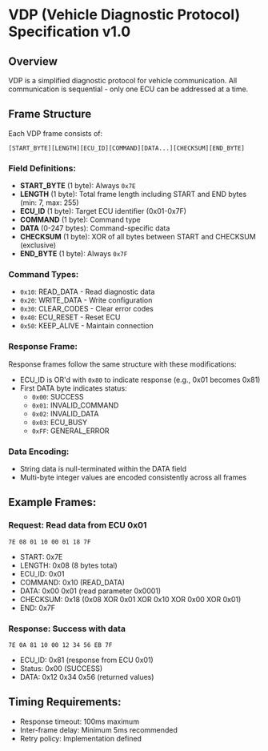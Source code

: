 # VDP (Vehicle Diagnostic Protocol) Specification v1.0

## Overview
VDP is a simplified diagnostic protocol for vehicle communication. All communication is sequential - only one ECU can be addressed at a time.

## Frame Structure

Each VDP frame consists of:

```
[START_BYTE][LENGTH][ECU_ID][COMMAND][DATA...][CHECKSUM][END_BYTE]
```

### Field Definitions:

- **START_BYTE** (1 byte): Always `0x7E`
- **LENGTH** (1 byte): Total frame length including START and END bytes (min: 7, max: 255)
- **ECU_ID** (1 byte): Target ECU identifier (0x01-0x7F)
- **COMMAND** (1 byte): Command type
- **DATA** (0-247 bytes): Command-specific data
- **CHECKSUM** (1 byte): XOR of all bytes between START and CHECKSUM (exclusive)
- **END_BYTE** (1 byte): Always `0x7F`

### Command Types:

- `0x10`: READ_DATA - Read diagnostic data
- `0x20`: WRITE_DATA - Write configuration
- `0x30`: CLEAR_CODES - Clear error codes
- `0x40`: ECU_RESET - Reset ECU
- `0x50`: KEEP_ALIVE - Maintain connection

### Response Frame:

Response frames follow the same structure with these modifications:
- ECU_ID is OR'd with `0x80` to indicate response (e.g., 0x01 becomes 0x81)
- First DATA byte indicates status:
  - `0x00`: SUCCESS
  - `0x01`: INVALID_COMMAND
  - `0x02`: INVALID_DATA
  - `0x03`: ECU_BUSY
  - `0xFF`: GENERAL_ERROR

### Data Encoding:
- String data is null-terminated within the DATA field
- Multi-byte integer values are encoded consistently across all frames

## Example Frames:

### Request: Read data from ECU 0x01
```
7E 08 01 10 00 01 18 7F
```
- START: 0x7E
- LENGTH: 0x08 (8 bytes total)
- ECU_ID: 0x01
- COMMAND: 0x10 (READ_DATA)
- DATA: 0x00 0x01 (read parameter 0x0001)
- CHECKSUM: 0x18 (0x08 XOR 0x01 XOR 0x10 XOR 0x00 XOR 0x01)
- END: 0x7F

### Response: Success with data
```
7E 0A 81 10 00 12 34 56 EB 7F
```
- ECU_ID: 0x81 (response from ECU 0x01)
- Status: 0x00 (SUCCESS)
- DATA: 0x12 0x34 0x56 (returned values)

## Timing Requirements:
- Response timeout: 100ms maximum
- Inter-frame delay: Minimum 5ms recommended
- Retry policy: Implementation defined